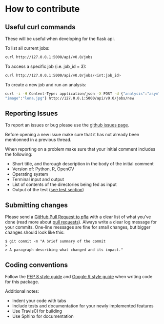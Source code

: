 # How to contribute


## Useful curl commands
These will be useful when developing for the flask api. 

To list all current jobs:
```sh
curl http://127.0.0.1:5000/api/v0.0/jobs
```
To access a specific job (i.e. job_id = 3):
```sh
curl http://127.0.0.1:5000/api/v0.0/jobs/<int:job_id> 
```
To create a new job and run an analysis:
```sh
curl -i -H Content-Type: application/json -X POST -d {"analysis":"asym",
"image":"lena.jpg"} http://127.0.0.1:5000/api/v0.0/jobs/new
```

## Reporting Issues

To report an issues or bug please use the [github issues page](https://github.com/maxrousseau/pfla/issues). 

Before opening a new issue make sure that it has not already been mentionned in
a previous thread.

When reporting on a problem make sure that your initial comment includes the
following:
- Short title, and thorough description in the body of the initial comment
- Version of: Python, R, OpenCV 
- Operating system
- Terminal input and output
- List of contents of the directories being fed as input
- Output of the test ([see test section](https://github.com/maxrousseau/pfla))


## Submitting changes

Please send a [GitHub Pull Request to pfla](https://github.com/maxrousseau/flask-pfla/pull/new/master) with a clear list of what you've done (read more about [pull requests](http://help.github.com/pull-requests/)). 
Always write a clear log message for your commits. One-line messages are fine for small changes, but bigger changes should look like this:

    $ git commit -m "A brief summary of the commit
    > 
    > A paragraph describing what changed and its impact."

## Coding conventions

Follow the [PEP 8 style guide](https://www.python.org/dev/peps/pep-0008/) and
[Google R style guide](https://google.github.io/styleguide/Rguide.xml) when writing code for this package.

Additional notes:
- Indent your code with tabs
- Include tests and documentation for your newly implemented features
- Use TravisCI for building
- Use Sphinx for documentation
